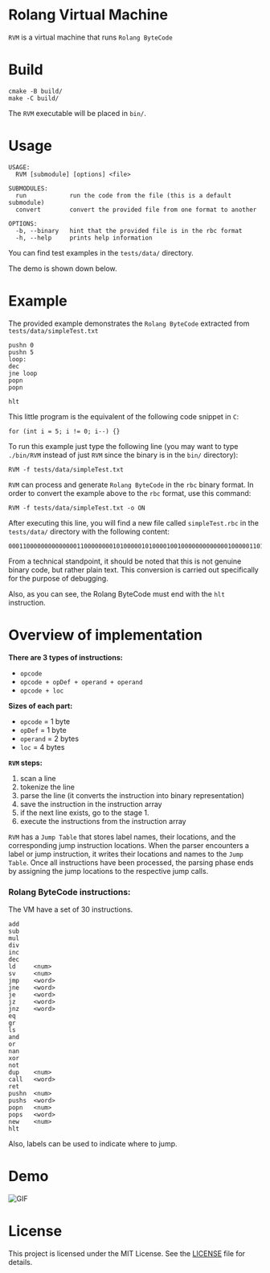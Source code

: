 # Rolang Virtual Machine

`RVM` is a virtual machine that runs `Rolang ByteCode`

# Build

```
cmake -B build/
make -C build/
```

The `RVM` executable will be placed in `bin/`.

# Usage

```
USAGE:
  RVM [submodule] [options] <file>

SUBMODULES:
  run            run the code from the file (this is a default submodule)
  convert        convert the provided file from one format to another

OPTIONS:
  -b, --binary   hint that the provided file is in the rbc format
  -h, --help     prints help information
```

You can find test examples in the `tests/data/` directory.

The demo is shown down below.

# Example

The provided example demonstrates the `Rolang ByteCode` extracted from `tests/data/simpleTest.txt`
```
pushn 0
pushn 5
loop:
dec
jne loop
popn
popn

hlt
```

This little program is the equivalent of the following code snippet in `C`:

```
for (int i = 5; i != 0; i--) {}
```

To run this example just type the following line (you may want to type `./bin/RVM` instead of just `RVM` since the binary is in the `bin/` directory):

```
RVM -f tests/data/simpleTest.txt
```

`RVM` can process and generate `Rolang ByteCode` in the `rbc` binary format. In order to convert the example above to the `rbc` format, use this command:

```
RVM -f tests/data/simpleTest.txt -o ON
```

After executing this line, you will find a new file called `simpleTest.rbc` in the `tests/data/` directory with the following content:

```
0001100000000000000110000000010100000101000010010000000000000100000110100001101000011101
```

From a technical standpoint, it should be noted that this is not genuine binary code, but rather plain text. This conversion is carried out specifically for the purpose of debugging.

Also, as you can see, the Rolang ByteCode must end with the `hlt` instruction.

# Overview of implementation
**There are 3 types of instructions:**
* `opcode`
* `opcode + opDef + operand + operand`
* `opcode + loc`

**Sizes of each part:**
* `opcode` = 1 byte
* `opDef` = 1 byte
* `operand` = 2 bytes
* `loc` = 4 bytes

**`RVM` steps:**
1. scan a line
2. tokenize the line
3. parse the line (it converts the instruction into binary representation)
4. save the instruction in the instruction array
5. if the next line exists, go to the stage 1.
6. execute the instructions from the instruction array

`RVM` has a `Jump Table` that stores label names, their locations, and the corresponding jump instruction locations. When the parser encounters a label or jump instruction, it writes their locations and names to the `Jump Table`. Once all instructions have been processed, the parsing phase ends by assigning the jump locations to the respective jump calls.

### Rolang ByteCode instructions:

The VM have a set of 30 instructions.

```
add
sub
mul
div
inc
dec
ld     <num>
sv     <num>
jmp    <word>
jne    <word>
je     <word>
jz     <word>
jnz    <word>
eq
gr
ls
and
or
nan
xor
not
dup    <num>
call   <word>
ret
pushn  <num>
pushs  <word>
popn   <num>
pops   <word>
new    <num>
hlt
```

Also, labels can be used to indicate where to jump.

# Demo

![GIF](docs/RVM.gif)

# License

This project is licensed under the MIT License. See the [LICENSE](LICENSE) file for details.
